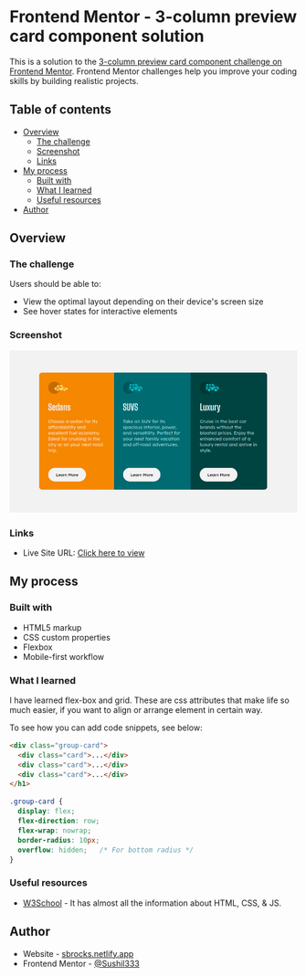 # Frontend Mentor - 3-column preview card component solution

This is a solution to the [3-column preview card component challenge on Frontend Mentor](https://www.frontendmentor.io/challenges/3column-preview-card-component-pH92eAR2-). Frontend Mentor challenges help you improve your coding skills by building realistic projects. 

## Table of contents

- [Overview](#overview)
  - [The challenge](#the-challenge)
  - [Screenshot](#screenshot)
  - [Links](#links)
- [My process](#my-process)
  - [Built with](#built-with)
  - [What I learned](#what-i-learned)
  - [Useful resources](#useful-resources)
- [Author](#author)

## Overview

### The challenge

Users should be able to:

- View the optimal layout depending on their device's screen size
- See hover states for interactive elements

### Screenshot

![](./screenshot.jpg)

### Links

- Live Site URL: [Click here to view](https://sushil333.github.io/frontend-mentor/3-column-preview-card-component-main/)

## My process

### Built with

- HTML5 markup
- CSS custom properties
- Flexbox
- Mobile-first workflow

### What I learned

I have learned flex-box and grid. These are css attributes that make life so much easier, if you want to align or arrange element in certain way.

To see how you can add code snippets, see below:

```html
<div class="group-card">
  <div class="card">...</div>
  <div class="card">...</div>
  <div class="card">...</div>
</h1>
```
```css
.group-card {
  display: flex;
  flex-direction: row;  
  flex-wrap: nowrap;
  border-radius: 10px;
  overflow: hidden;   /* For bottom radius */
}
```

### Useful resources

- [W3School](https://www.w3schools.com/) - It has almost all the information about HTML, CSS, & JS.

## Author

- Website - [sbrocks.netlify.app](https://www.your-site.com)
- Frontend Mentor - [@Sushil333](https://www.frontendmentor.io/profile/Sushil333)
